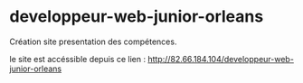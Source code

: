 # developpeur-web-junior-orleans
Création site presentation des compétences.

le site est accéssible depuis ce lien : http://82.66.184.104/developpeur-web-junior-orleans
